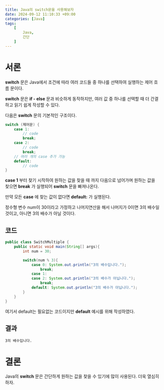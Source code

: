 ```yaml
---
title: Java의 switch문을 사용해보자
date: 2024-09-12 11:10:33 +09:00
categories: [Java]
tags:
    [
        Java,
        간단
    ]
---
```


# 서론

**switch** 문은 Java에서 조건에 따라 여러 코드들 중 하나를 선택하여 실행하는 제어 흐름 문이다.  

**switch** 문은 **if - else** 문과 비슷하게 동작하지만, 여러 값 중 하나를 선택할 때 더 간결하고 읽기 쉽게 작성할 수 있다.  

다음은 **switch** 문의 기본적인 구조이다.  
~~~java
switch (제어문) {
    case 1:
        // code
        break;
    case 2:
        // code
        break;
    // 여러 개의 case 추가 가능
    default:
        // code
}
~~~  

**case 1** 부터 찾기 시작하여 원하는 값을 찾을 때 까지 다음으로 넘어가며 원하는 값을 찾으면 **break** 가 실행되어 **switch** 문을 빠져나온다.  

만약 모든 **case** 에 찾는 값이 없다면 **default:** 가 실행된다.  

정수형 변수 num이 30이라고 가정하고 나머지연산을 해서 나머지가 0이면 3의 배수일 것이고, 아니면 3의 배수가 아닐 것이다.

## 코드

~~~java
public class SwitchMultiple {
    public static void main(String[] args){
        int num = 30;

        switch(num % 3){
            case 0: System.out.println("3의 배수입니다.");
                break;
            case 1:
            case 2: System.out.println("3의 배수가 아닙니다.");
                break;
            default: System.out.println("3의 배수가 아닙니다.");
        }
    }
}
~~~  

여기서 default는 필요없는 코드이지만 **default** 예시를 위해 작성하였다.  

## 결과

~~~
3의 배수입니다.
~~~  

# 결론

Java의 **switch** 문은 간단하게 원하는 값을 찾을 수 있기에 많이 사용된다. 더욱 열심히 하자.